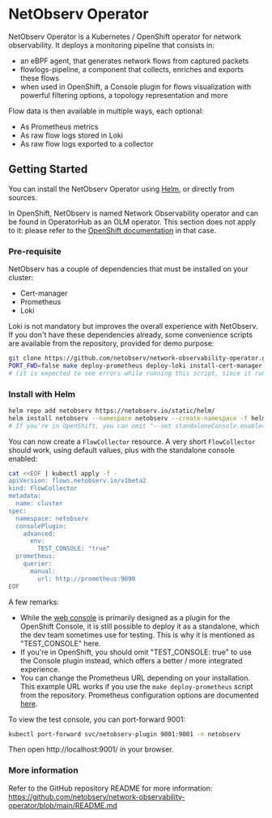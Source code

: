 # NetObserv Operator

NetObserv Operator is a Kubernetes / OpenShift operator for network observability. It deploys a monitoring pipeline that consists in:
- an eBPF agent, that generates network flows from captured packets
- flowlogs-pipeline, a component that collects, enriches and exports these flows
- when used in OpenShift, a Console plugin for flows visualization with powerful filtering options, a topology representation and more

Flow data is then available in multiple ways, each optional:

- As Prometheus metrics
- As raw flow logs stored in Loki
- As raw flow logs exported to a collector

## Getting Started

You can install the NetObserv Operator using [Helm](https://helm.sh/), or directly from sources.

In OpenShift, NetObserv is named Network Observability operator and can be found in OperatorHub as an OLM operator. This section does not apply to it: please refer to the [OpenShift documentation](https://docs.openshift.com/container-platform/latest/observability/network_observability/installing-operators.html) in that case.

### Pre-requisite

NetObserv has a couple of dependencies that must be installed on your cluster:

- Cert-manager
- Prometheus
- Loki

Loki is not mandatory but improves the overall experience with NetObserv.
If you don't have these dependencies already, some convenience scripts are available from the repository, provided for demo purpose:

```bash
git clone https://github.com/netobserv/network-observability-operator.git && cd network-observability-operator
PORT_FWD=false make deploy-prometheus deploy-loki install-cert-manager
# (it is expected to see errors while running this script, since it runs several attempts creating a certificate for testing, before eventually succeeding)
```

### Install with Helm

```bash
helm repo add netobserv https://netobserv.io/static/helm/
helm install netobserv --namespace netobserv --create-namespace -f helm/values.yaml --set standaloneConsole.enable=true ./helm
# If you're in OpenShift, you can omit "--set standaloneConsole.enable=true" to use the Console plugin instead.
```

You can now create a `FlowCollector` resource. A very short `FlowCollector` should work, using default values, plus with the standalone console enabled:

```bash
cat <<EOF | kubectl apply -f -
apiVersion: flows.netobserv.io/v1beta2
kind: FlowCollector
metadata:
  name: cluster
spec:
  namespace: netobserv
  consolePlugin:
    advanced:
      env:
        TEST_CONSOLE: "true"
  prometheus:
    querier:
      manual:
        url: http://prometheus:9090
EOF
```

A few remarks:
- While the [web console](https://github.com/netobserv/network-observability-console-plugin) is primarily designed as a plugin for the OpenShift Console, it is still possible to deploy it as a standalone, which the dev team sometimes use for testing. This is why it is mentioned as "TEST_CONSOLE" here.
- If you're in OpenShift, you should omit "TEST_CONSOLE: true" to use the Console plugin instead, which offers a better / more integrated experience.
- You can change the Prometheus URL depending on your installation. This example URL works if you use the `make deploy-prometheus` script from the repository. Prometheus configuration options are documented [here](https://github.com/netobserv/network-observability-operator/blob/main/docs/FlowCollector.md#flowcollectorspecprometheus-1).

To view the test console, you can port-forward 9001:

```bash
kubectl port-forward svc/netobserv-plugin 9001:9001 -n netobserv
```

Then open http://localhost:9001/ in your browser.

### More information

Refer to the GitHub repository README for more information: https://github.com/netobserv/network-observability-operator/blob/main/README.md
